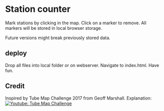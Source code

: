 # Station counter

Mark stations by clicking in the map. Click on a marker to remove. All markers will be stored in local browser storage.

Future versions might break previously stored data.

## deploy

Drop all files into local folder or on webserver. Navigate to index.html. Have fun.

## Credit

Inspired by Tube Map Challenge 2017 from Geoff Marshall. Explanation:
[![Youtube: Tube Map Challenge](http://img.youtube.com/vi/qJc9IDT-kqQ/0.jpg)](http://www.youtube.com/watch?v=qJc9IDT-kqQ)